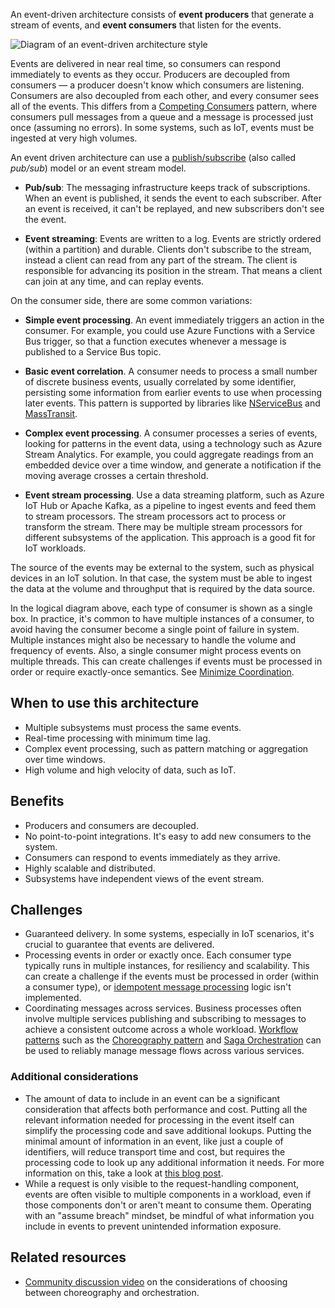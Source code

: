 An event-driven architecture consists of **event producers** that generate a stream of events, and **event consumers** that listen for the events.

![Diagram of an event-driven architecture style](./images/event-driven.svg)

Events are delivered in near real time, so consumers can respond immediately to events as they occur. Producers are decoupled from consumers &mdash; a producer doesn't know which consumers are listening. Consumers are also decoupled from each other, and every consumer sees all of the events. This differs from a [Competing Consumers][competing-consumers] pattern, where consumers pull messages from a queue and a message is processed just once (assuming no errors). In some systems, such as IoT, events must be ingested at very high volumes.

An event driven architecture can use a [publish/subscribe](/azure/architecture/patterns/publisher-subscriber) (also called _pub/sub_) model or an event stream model.

- **Pub/sub**: The messaging infrastructure keeps track of subscriptions. When an event is published, it sends the event to each subscriber. After an event is received, it can't be replayed, and new subscribers don't see the event.

- **Event streaming**: Events are written to a log. Events are strictly ordered (within a partition) and durable. Clients don't subscribe to the stream, instead a client can read from any part of the stream. The client is responsible for advancing its position in the stream. That means a client can join at any time, and can replay events.

On the consumer side, there are some common variations:

- **Simple event processing**. An event immediately triggers an action in the consumer. For example, you could use Azure Functions with a Service Bus trigger, so that a function executes whenever a message is published to a Service Bus topic.

- **Basic event correlation**. A consumer needs to process a small number of discrete business events, usually correlated by some identifier, persisting some information from earlier events to use when processing later events. This pattern is supported by libraries like [NServiceBus](https://docs.particular.net/tutorials/nservicebus-sagas/1-saga-basics/) and [MassTransit](https://masstransit.io/documentation/configuration/sagas/overview).

- **Complex event processing**. A consumer processes a series of events, looking for patterns in the event data, using a technology such as Azure Stream Analytics. For example, you could aggregate readings from an embedded device over a time window, and generate a notification if the moving average crosses a certain threshold.

- **Event stream processing**. Use a data streaming platform, such as Azure IoT Hub or Apache Kafka, as a pipeline to ingest events and feed them to stream processors. The stream processors act to process or transform the stream. There may be multiple stream processors for different subsystems of the application. This approach is a good fit for IoT workloads.

The source of the events may be external to the system, such as physical devices in an IoT solution. In that case, the system must be able to ingest the data at the volume and throughput that is required by the data source.

In the logical diagram above, each type of consumer is shown as a single box. In practice, it's common to have multiple instances of a consumer, to avoid having the consumer become a single point of failure in system. Multiple instances might also be necessary to handle the volume and frequency of events. Also, a single consumer might process events on multiple threads. This can create challenges if events must be processed in order or require exactly-once semantics. See [Minimize Coordination][minimize-coordination].

## When to use this architecture

- Multiple subsystems must process the same events.
- Real-time processing with minimum time lag.
- Complex event processing, such as pattern matching or aggregation over time windows.
- High volume and high velocity of data, such as IoT.

## Benefits

- Producers and consumers are decoupled.
- No point-to-point integrations. It's easy to add new consumers to the system.
- Consumers can respond to events immediately as they arrive.
- Highly scalable and distributed.
- Subsystems have independent views of the event stream.

## Challenges

- Guaranteed delivery. In some systems, especially in IoT scenarios, it's crucial to guarantee that events are delivered.
- Processing events in order or exactly once. Each consumer type typically runs in multiple instances, for resiliency and scalability. This can create a challenge if the events must be processed in order (within a consumer type), or [idempotent message processing](/azure/architecture/reference-architectures/containers/aks-mission-critical/mission-critical-data-platform#idempotent-message-processing) logic isn't implemented.
- Coordinating messages across services. Business processes often involve multiple services publishing and subscribing to messages to achieve a consistent outcome across a whole workload. [Workflow patterns](https://docs.particular.net/architecture/workflows) such as the [Choreography pattern](/azure/architecture/patterns/choreography) and [Saga Orchestration](/azure/architecture/reference-architectures/saga/saga#orchestration) can be used to reliably manage message flows across various services.

### Additional considerations

- The amount of data to include in an event can be a significant consideration that affects both performance and cost. Putting all the relevant information needed for processing in the event itself can simplify the processing code and save additional lookups. Putting the minimal amount of information in an event, like just a couple of identifiers, will reduce transport time and cost, but requires the processing code to look up any additional information it needs. For more information on this, take a look at [this blog post](https://particular.net/blog/putting-your-events-on-a-diet).
- While a request is only visible to the request-handling component, events are often visible to multiple components in a workload, even if those components don't or aren't meant to consume them. Operating with an "assume breach" mindset, be mindful of what information you include in events to prevent unintended information exposure.

## Related resources

-  [Community discussion video](https://particular.net/webinars/2023-orchestration-choreography-qa) on the considerations of choosing between choreography and orchestration.

 <!-- links -->

[competing-consumers]: ../../patterns/competing-consumers.yml
[minimize-coordination]: ../design-principles/minimize-coordination.yml
